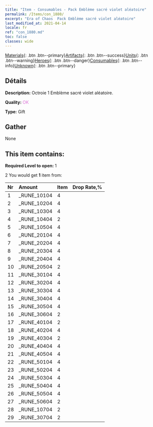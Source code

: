 ```yaml
---
title: "Item - Consumables - Pack Emblème sacré violet aléatoire"
permalink: /Items/con_1880/
excerpt: "Era of Chaos  Pack Emblème sacré violet aléatoire"
last_modified_at: 2021-04-14
locale: fr
ref: "con_1880.md"
toc: false
classes: wide
---
```

 [Materials](/fr/Items/){: .btn .btn--primary}[Artifacts](/fr/Items/Artifacts/){: .btn .btn--success}[Units](/fr/Items/Units/){: .btn .btn--warning}[Heroes](/fr/Items/Heroes/){: .btn .btn--danger}[Consumables](/fr/Items/Consumables/){: .btn .btn--info}[Unknown](/fr/Items/Unknown/){: .btn .btn--primary}

## Détails
 **Description:** Octroie 1 Emblème sacré violet aléatoire.

 **Quality:** <span style="color: #DA70D6">OK</span>

 **Type:** Gift

## Gather

  None

## This item contains:

 **Required Level to open:** 1

 2 You would get **1** item  from:

  | Nr | Amount |     Item    | Drop Rate,% |
  |:---|:-------|:------------|:---------:|
  | 1 | _RUNE_10104 | 4 | 
  | 2 | _RUNE_10204 | 4 | 
  | 3 | _RUNE_10304 | 4 | 
  | 4 | _RUNE_10404 | 2 | 
  | 5 | _RUNE_10504 | 4 | 
  | 6 | _RUNE_20104 | 4 | 
  | 7 | _RUNE_20204 | 4 | 
  | 8 | _RUNE_20304 | 4 | 
  | 9 | _RUNE_20404 | 4 | 
  | 10 | _RUNE_20504 | 2 | 
  | 11 | _RUNE_30104 | 4 | 
  | 12 | _RUNE_30204 | 4 | 
  | 13 | _RUNE_30304 | 4 | 
  | 14 | _RUNE_30404 | 4 | 
  | 15 | _RUNE_30504 | 4 | 
  | 16 | _RUNE_30604 | 2 | 
  | 17 | _RUNE_40104 | 2 | 
  | 18 | _RUNE_40204 | 4 | 
  | 19 | _RUNE_40304 | 2 | 
  | 20 | _RUNE_40404 | 4 | 
  | 21 | _RUNE_40504 | 4 | 
  | 22 | _RUNE_50104 | 4 | 
  | 23 | _RUNE_50204 | 4 | 
  | 24 | _RUNE_50304 | 4 | 
  | 25 | _RUNE_50404 | 4 | 
  | 26 | _RUNE_50504 | 4 | 
  | 27 | _RUNE_50604 | 2 | 
  | 28 | _RUNE_10704 | 2 | 
  | 29 | _RUNE_30704 | 2 | 
